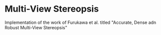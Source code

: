 # Multi-View Stereopsis
 Implementation of the work of Furukawa et al. titled "Accurate, Dense adn Robust Multi-View Stereopsis"
